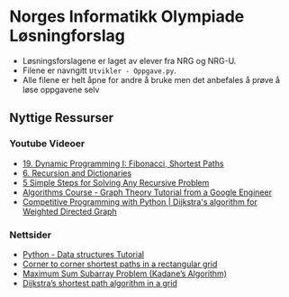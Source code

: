 # Norges Informatikk Olympiade Løsningforslag

- Løsningsforslagene er laget av elever fra NRG og NRG-U.
- Filene er navngitt `Utvikler - Oppgave.py`.
- Alle filene er helt åpne for andre å bruke men det anbefales å prøve å løse oppgavene selv

## Nyttige Ressurser

### Youtube Videoer
- [19. Dynamic Programming I: Fibonacci, Shortest Paths](https://www.youtube.com/watch?v=OQ5jsbhAv_M&ab_channel=MITOpenCourseWare)
- [6. Recursion and Dictionaries](https://www.youtube.com/watch?v=WPSeyjX1-4s&ab_channel=MITOpenCourseWare)
- [5 Simple Steps for Solving Any Recursive Problem](https://www.youtube.com/watch?v=ngCos392W4w)
- [Algorithms Course - Graph Theory Tutorial from a Google Engineer](https://www.youtube.com/watch?v=09_LlHjoEiY)
- [Competitive Programming with Python | Dijkstra's algorithm for Weighted Directed Graph](https://www.youtube.com/watch?v=Rb0xjNAk5qI&t=118s&ab_channel=ProgrammingKnowledge) 

### Nettsider
- [Python - Data structures Tutorial](https://www.tutorialspoint.com/python_data_structure/)
- [Corner to corner shortest paths in a rectangular grid](https://stackoverflow.com/questions/9221772/corner-to-corner-shortest-paths-in-a-rectangular-grid)
- [Maximum Sum Subarray Problem (Kadane’s Algorithm)](https://www.techiedelight.com/maximum-subarray-problem-kadanes-algorithm/)
- [Dijkstra’s shortest path algorithm in a grid](https://levelup.gitconnected.com/dijkstras-shortest-path-algorithm-in-a-grid-eb505eb3a290)
